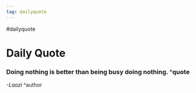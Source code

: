 ```yaml
---
tag: dailyquote
---
```


#dailyquote

# Daily Quote

### Doing nothing is better than being busy doing nothing. ^quote
*-Laozi* ^author
